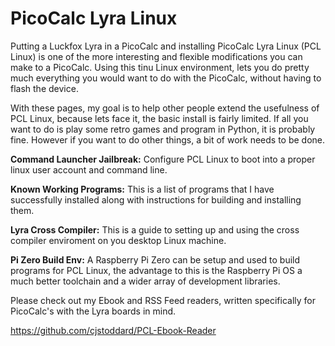 # PicoCalc Lyra Linux

Putting a Luckfox Lyra in a PicoCalc and installing PicoCalc Lyra Linux (PCL Linux) is one of the more interesting and flexible modifications you can make to a PicoCalc. Using this tinu Linux environment, lets you do pretty much everything you would want to do with the PicoCalc, without having to flash the device.

With these pages, my goal is to help other people extend the usefulness of PCL Linux, because lets face it, the basic install is fairly limited. If all you want to do is play some retro games and program in Python, it is probably fine. However if you want to do other things, a bit of work needs to be done.

**Command Launcher Jailbreak:** Configure PCL Linux to boot into a proper linux user account and command line.

**Known Working Programs:** This is a list of programs that I have successfully installed along with instructions for building and installing them.

**Lyra Cross Compiler:** This is a guide to setting up and using the cross compiler enviroment on you desktop Linux machine.

**Pi Zero Build Env:** A Raspberry Pi Zero can be setup and used to build programs for PCL Linux, the advantage to this is the Raspberry Pi OS a much better toolchain and a wider array of development libraries.


Please check out my Ebook and RSS Feed readers, written specifically for PicoCalc's with the Lyra boards in mind.

https://github.com/cjstoddard/PCL-Ebook-Reader
